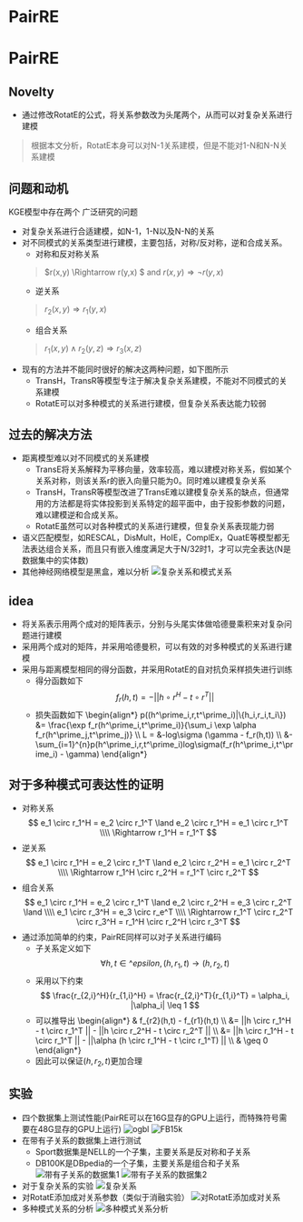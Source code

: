 # PairRE

# PairRE
## Novelty
* 通过修改RotatE的公式，将关系参数改为头尾两个，从而可以对复杂关系进行建模
> 根据本文分析，RotatE本身可以对N-1关系建模，但是不能对1-N和N-N关系建模
## 问题和动机
KGE模型中存在两个 广泛研究的问题
* 对复杂关系进行合适建模，如N-1，1-N以及N-N的关系
* 对不同模式的关系类型进行建模，主要包括，对称/反对称，逆和合成关系。
    * 对称和反对称关系
    > $r(x,y) \Rightarrow r(y,x) $ and $r(x,y) \Rightarrow \lnot r(y,x)$
    * 逆关系
    > $r_2(x,y) \Rightarrow r_1(y,x)$
    * 组合关系
    > $r_1(x,y) \land r_2(y,z) \Rightarrow r_3(x,z)$
* 现有的方法并不能同时很好的解决这两种问题，如下图所示
    * TransH，TransR等模型专注于解决复杂关系建模，不能对不同模式的关系建模
    * RotatE可以对多种模式的关系进行建模，但复杂关系表达能力较弱
## 过去的解决方法
* 距离模型难以对不同模式的关系建模
    * TransE将关系解释为平移向量，效率较高，难以建模对称关系，假如某个关系对称，则该关系r的嵌入向量只能为0。同时难以建模复杂关系
    * TransH，TransR等模型改进了TransE难以建模复杂关系的缺点，但通常用的方法都是将实体投影到关系特定的超平面中，由于投影参数的问题，难以建模逆和合成关系。
    * RotatE虽然可以对各种模式的关系进行建模，但复杂关系表现能力弱
* 语义匹配模型，如RESCAL，DisMult，HoIE，ComplEx，QuatE等模型都无法表达组合关系，而且只有嵌入维度满足大于N/32时1，才可以完全表达(N是数据集中的实体数)
* 其他神经网络模型是黑盒，难以分析
![复杂关系和模式关系](/PairRE/复杂关系和模式关系.png)
## idea
* 将关系表示用两个成对的矩阵表示，分别与头尾实体做哈德曼乘积来对复杂问题进行建模
* 采用两个成对的矩阵，并采用哈德曼积，可以有效的对多种模式的关系进行建模
* 采用与距离模型相同的得分函数，并采用RotatE的自对抗负采样损失进行训练
    * 得分函数如下
    $$f_r(h,t) = -||h \circ r^H - t \circ r^T ||$$
    * 损失函数如下
    \begin{align*}
        p((h^\prime_i,r,t^\prime_i)|\\{h_i,r_i,t_i\\}) &= \frac{\exp f_r(h^\prime_i,t^\prime_i)}{\sum_i \exp \alpha f_r(h^\prime_j,t^\prime_j)}
        \\\\
        L = &-log\sigma (\gamma - f_r(h,t))
        \\\\
          &-\sum_{i=1}^{n}p(h^\prime_i,r,t^\prime_i)log\sigma(f_r(h^\prime_i,t^\prime_i) - \gamma)
    \end{align*}
## 对于多种模式可表达性的证明
* 对称关系
$$
    e_1 \circ r_1^H = e_2 \circ r_1^T \land e_2 \circ r_1^H  = e_1 \circ r_1^T
    \\\\
    \Rightarrow r_1^H = r_1^T 
$$
* 逆关系
$$
    e_1 \circ r_1^H = e_2 \circ r_1^T \land e_2 \circ r_2^H  = e_1 \circ r_2^T
    \\\\
    \Rightarrow r_1^H \circ r_2^H = r_1^T \circ r_2^T
$$
* 组合关系
$$
    e_1 \circ r_1^H = e_2 \circ r_1^T \land e_2 \circ r_2^H  = e_3 \circ r_2^T \land
    \\\\
    e_1 \circ r_3^H = e_3 \circ r_e^T
    \\\\
    \Rightarrow r_1^T \circ r_2^T \circ r_3^H = r_1^H \circ r_2^H \circ r_3^T
$$
* 通过添加简单的约束，PairRE同样可以对子关系进行编码
    * 子关系定义如下
    $$ \forall h,t \in \^epsilon,(h,r_1,t) \rightarrow (h,r_2,t) $$
    * 采用以下约束
    $$ \frac{r_{2,i}^H}{r_{1,i}^H} = \frac{r_{2,i}^T}{r_{1,i}^T} = \alpha_i, |\alpha_i| \leq 1 $$
    * 可以推导出
    \begin{align*}
        & f_{r2}(h,t) - f_{r1}(h,t)
        \\\\
        &= ||h \circ r_1^H - t \circ r_1^T || - ||h \circ r_2^H - t \circ r_2^T ||
        \\\\
        &= ||h \circ r_1^H - t \circ r_1^T || - ||\alpha (h \circ r_1^H - t \circ r_1^T) ||
        \\\\
        & \geq 0
    \end{align*}
    * 因此可以保证$(h,r_2,t)$更加合理
## 实验
* 四个数据集上测试性能(PairRE可以在16G显存的GPU上运行，而特殊符号需要在48G显存的GPU上运行)
![ogbl](/PairRE/ogbl.png)
![FB15k](/PairRE/FB15k.png)
* 在带有子关系的数据集上进行测试
    * Sport数据集是NELL的一个子集，主要关系是反对称和子关系
    * DB100K是DBpedia的一个子集，主要关系是组合和子关系
![带有子关系的数据集1](/PairRE/带有子关系的数据集1.png "DB100K数据集")
![带有子关系的数据集2](/PairRE/带有子关系的数据集2.png "Sport数据集")
* 对于复杂关系的实验
![复杂关系](/PairRE/复杂关系.png)
* 对RotatE添加成对关系参数（类似于消融实验）
![对RotatE添加成对关系](/PairRE/RotatE添加成对关系.png)
* 多种模式关系的分析
![多种模式关系分析](/PairRE/多种模式关系分析.png)




